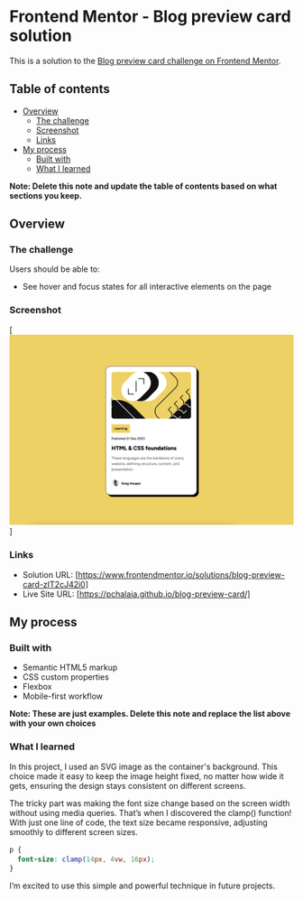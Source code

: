 # Frontend Mentor - Blog preview card solution

This is a solution to the [Blog preview card challenge on Frontend Mentor](https://www.frontendmentor.io/challenges/blog-preview-card-ckPaj01IcS). 

## Table of contents

- [Overview](#overview)
  - [The challenge](#the-challenge)
  - [Screenshot](#screenshot)
  - [Links](#links)
- [My process](#my-process)
  - [Built with](#built-with)
  - [What I learned](#what-i-learned)

**Note: Delete this note and update the table of contents based on what sections you keep.**

## Overview

### The challenge

Users should be able to:

- See hover and focus states for all interactive elements on the page

### Screenshot

[![./screenshot.jpg](https://github.com/pchalaia/blog-preview-card/blob/main/assets/images/screenshot.jpg)]

### Links

- Solution URL: [https://www.frontendmentor.io/solutions/blog-preview-card-zIT2cJ42i0]
- Live Site URL: [https://pchalaia.github.io/blog-preview-card/]

## My process

### Built with

- Semantic HTML5 markup
- CSS custom properties
- Flexbox
- Mobile-first workflow


**Note: These are just examples. Delete this note and replace the list above with your own choices**

### What I learned

In this project, I used an SVG image as the container's background. This choice made it easy to keep the image height fixed, no matter how wide it gets, ensuring the design stays consistent on different screens.

The tricky part was making the font size change based on the screen width without using media queries. That’s when I discovered the clamp() function! With just one line of code, the text size became responsive, adjusting smoothly to different screen sizes.
```css
p {
  font-size: clamp(14px, 4vw, 16px);
}
```

I’m excited to use this simple and powerful technique in future projects.
